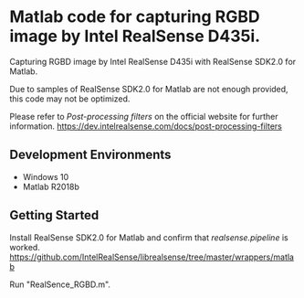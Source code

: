 # Matlab code for capturing RGBD image by Intel RealSense D435i.

Capturing RGBD image by Intel RealSense D435i with RealSense SDK2.0 for Matlab.

Due to samples of RealSense SDK2.0 for Matlab are not enough provided, this code may not be optimized. 

Please refer to _Post-processing filters_ on the official website for further information.
https://dev.intelrealsense.com/docs/post-processing-filters

## Development Environments
* Windows 10
* Matlab R2018b

## Getting Started
Install RealSense SDK2.0 for Matlab and confirm that _realsense.pipeline_ is worked.
https://github.com/IntelRealSense/librealsense/tree/master/wrappers/matlab

Run "RealSence_RGBD.m".

